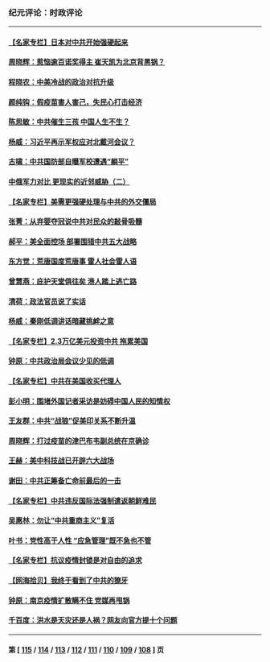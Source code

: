 ### 纪元评论：时政评论
---
#### [【名家专栏】日本对中共开始强硬起来](../../pages/nsc1025/n13131075.md) 
#### [周晓辉：惹恼逾百诺奖得主 崔天凯为北京背黑锅？](../../pages/nsc1025/n13131526.md) 
#### [程晓农：中美冷战的政治对抗升级](../../pages/nsc1025/n13130936.md) 
#### [颜纯钩：假疫苗害人害己，失民心打击经济](../../pages/nsc1025/n13130870.md) 
#### [陈思敏：中共催生三孩 中国人生不生？](../../pages/nsc1025/n13130617.md) 
#### [杨威：习近平再示军权应对北戴河会议？](../../pages/nsc1025/n13130478.md) 
#### [古啸：中共国防部自曝军校遭遇“躺平”](../../pages/nsc1025/n13130255.md) 
#### [中俄军力对比 更现实的近邻威胁（二）](../../pages/nsc1025/n13128426.md) 
#### [【名家专栏】美需更强硬处理与中共的外交僵局](../../pages/nsc1025/n13129509.md) 
#### [张菁：从弃婴夺冠说中共对民众的敲骨吸髓](../../pages/nsc1025/n13129934.md) 
#### [郝平：美全面控场 部署围猎中共五大战略](../../pages/nsc1025/n13129355.md) 
#### [东方觉：荒唐国度荒唐事 雷人社会雷人语](../../pages/nsc1025/n13129025.md) 
#### [曾慧燕：庇护天堂俱往矣 港人踏上逃亡路](../../pages/nsc1025/n13128667.md) 
#### [清荷：政法官员说了实话](../../pages/nsc1025/n13128616.md) 
#### [杨威：秦刚低调讲话暗藏挑衅之意](../../pages/nsc1025/n13128319.md) 
#### [【名家专栏】2.3万亿美元投资中共 拖累美国](../../pages/nsc1025/n13127952.md) 
#### [钟原：中共政治局会议少见的低调](../../pages/nsc1025/n13127847.md) 
#### [【名家专栏】中共在美国收买代理人](../../pages/nsc1025/n13124445.md) 
#### [彭小明：围堵外国记者采访是妨碍中国人民的知情权](../../pages/nsc1025/n13126638.md) 
#### [王友群：中共“战狼”促美印关系不断升温](../../pages/nsc1025/n13126338.md) 
#### [周晓辉：打过疫苗的津巴布韦副总统在京确诊](../../pages/nsc1025/n13125367.md) 
#### [王赫：美中科技战已开辟六大战场](../../pages/nsc1025/n13125712.md) 
#### [谢田：中共正筹备亡命前最后的一击](../../pages/nsc1025/n13125681.md) 
#### [【名家专栏】中共违反国际法强制遣返朝鲜难民](../../pages/nsc1025/n13124659.md) 
#### [吴惠林：勿让“中共重商主义”复活](../../pages/nsc1025/n13125370.md) 
#### [叶书：党性高于人性 “应急管理”既不急也不管](../../pages/nsc1025/n13125297.md) 
#### [【名家专栏】抗议疫情封锁是对自由的追求](../../pages/nsc1025/n13124805.md) 
#### [【网海拾贝】我终于看到了中共的獠牙](../../pages/nsc1025/n13124015.md) 
#### [钟原：南京疫情扩散瞒不住 党媒再甩锅](../../pages/nsc1025/n13125141.md) 
#### [千百度：洪水是天灾还是人祸？网友向官方提十个问题](../../pages/nsc1025/n13123943.md) 

---
#### 第 [ [115](./115.md) / [114](./114.md) / [113](./113.md) / [112](./112.md) / [111](./111.md) / [110](./110.md) / [109](./109.md) / [108](./108.md) ] 页
